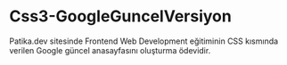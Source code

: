 # Css3-GoogleGuncelVersiyon

Patika.dev sitesinde Frontend Web Development eğitiminin CSS kısmında verilen Google güncel anasayfasını oluşturma ödevidir.
